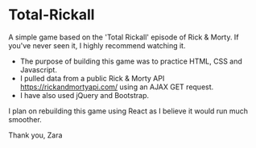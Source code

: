 # Total-Rickall
A simple game based on the 'Total Rickall' episode of Rick & Morty. If you've never seen it, I highly recommend watching it.

* The purpose of building this game was to practice HTML, CSS and Javascript.
* I pulled data from a public Rick & Morty API https://rickandmortyapi.com/ using an AJAX GET request.
* I have also used jQuery and Bootstrap. 

I plan on rebuilding this game using React as I believe it would run much smoother.

Thank you,
Zara
